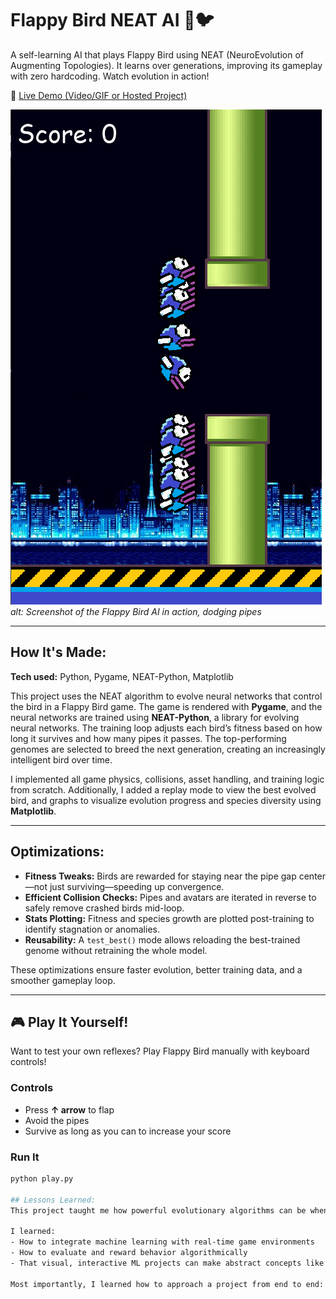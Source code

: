 # Flappy Bird NEAT AI 🧠🐦

A self-learning AI that plays Flappy Bird using NEAT (NeuroEvolution of Augmenting Topologies). It learns over generations, improving its gameplay with zero hardcoding. Watch evolution in action!

🔗 [Live Demo (Video/GIF or Hosted Project)](http://recruiters-love-seeing-live-demos.com/)

![Flappy Bird AI Screenshot](imgs/preview.png)
*alt: Screenshot of the Flappy Bird AI in action, dodging pipes*

---

## How It's Made:

**Tech used:** Python, Pygame, NEAT-Python, Matplotlib

This project uses the NEAT algorithm to evolve neural networks that control the bird in a Flappy Bird game. The game is rendered with **Pygame**, and the neural networks are trained using **NEAT-Python**, a library for evolving neural networks. The training loop adjusts each bird’s fitness based on how long it survives and how many pipes it passes. The top-performing genomes are selected to breed the next generation, creating an increasingly intelligent bird over time.

I implemented all game physics, collisions, asset handling, and training logic from scratch. Additionally, I added a replay mode to view the best evolved bird, and graphs to visualize evolution progress and species diversity using **Matplotlib**.

---

## Optimizations:

- **Fitness Tweaks:** Birds are rewarded for staying near the pipe gap center—not just surviving—speeding up convergence.
- **Efficient Collision Checks:** Pipes and avatars are iterated in reverse to safely remove crashed birds mid-loop.
- **Stats Plotting:** Fitness and species growth are plotted post-training to identify stagnation or anomalies.
- **Reusability:** A `test_best()` mode allows reloading the best-trained genome without retraining the whole model.

These optimizations ensure faster evolution, better training data, and a smoother gameplay loop.

---

## 🎮 Play It Yourself!

Want to test your own reflexes? Play Flappy Bird manually with keyboard controls!

### Controls
- Press **↑ arrow** to flap
- Avoid the pipes
- Survive as long as you can to increase your score

### Run It
```bash
python play.py

## Lessons Learned:
This project taught me how powerful evolutionary algorithms can be when paired with visual feedback. Watching birds go from clueless to skillful over generations was exciting and deeply satisfying.

I learned:
- How to integrate machine learning with real-time game environments
- How to evaluate and reward behavior algorithmically
- That visual, interactive ML projects can make abstract concepts like NEAT much more intuitive

Most importantly, I learned how to approach a project from end to end: from building the game, to integrating AI, to designing a user-friendly experience with graphs and replay features.


